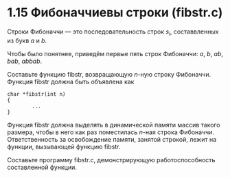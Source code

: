 # 1.15 Фибоначчиевы строки (fibstr.c)
Строки Фибоначчи — это последовательность строк ${s_i}$, составвленных из букв $a$ и $b$.
 
Чтобы было понятнее, приведём первые пять строк Фибоначчи: $a$, $b$, $ab$, $bab$, $abbab$.

Составьте функцию fibstr, возвращающую $n$-ную строку Фибоначчи. Функция fibstr должна быть объявлена как
```
char *fibstr(int n)
{
        ...
}
```
Функция fibstr должна выделять в динамической памяти массив такого размера, чтобы в него как раз поместилась $n$-ная строка Фибоначчи. Ответственность за освобождение памяти, занятой строкой, лежит на функции, вызывающей функцию fibstr.

Составьте программу fibstr.c, демонстрирующую работоспособность составленной функции.
